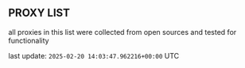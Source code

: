 ## PROXY LIST

all proxies in this list were collected from open sources and tested for functionality

last update: `2025-02-20 14:03:47.962216+00:00` UTC